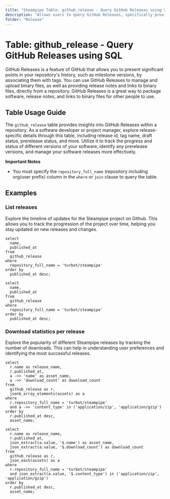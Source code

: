 ```yaml
---
title: "Steampipe Table: github_release - Query GitHub Releases using SQL"
description: "Allows users to query GitHub Releases, specifically providing detailed information about each release of a repository, including release id, tag name, draft status, prerelease status, and more."
folder: "Release"
---
```


# Table: github_release - Query GitHub Releases using SQL

GitHub Releases is a feature of GitHub that allows you to present significant points in your repository's history, such as milestone versions, by associating them with tags. You can use GitHub Releases to manage and upload binary files, as well as providing release notes and links to binary files, directly from a repository. GitHub Releases is a great way to package software, release notes, and links to binary files for other people to use.

## Table Usage Guide

The `github_release` table provides insights into GitHub Releases within a repository. As a software developer or project manager, explore release-specific details through this table, including release id, tag name, draft status, prerelease status, and more. Utilize it to track the progress and status of different versions of your software, identify any prerelease versions, and manage your software releases more effectively.

**Important Notes**
- You must specify the `repository_full_name` (repository including org/user prefix) column in the `where` or `join` clause to query the table.

## Examples

### List releases
Explore the timeline of updates for the Steampipe project on Github. This allows you to track the progression of the project over time, helping you stay updated on new releases and changes.

```sql+postgres
select
  name,
  published_at
from
  github_release
where
  repository_full_name = 'turbot/steampipe'
order by
  published_at desc;
```

```sql+sqlite
select
  name,
  published_at
from
  github_release
where
  repository_full_name = 'turbot/steampipe'
order by
  published_at desc;
```

### Download statistics per release
Explore the popularity of different Steampipe releases by tracking the number of downloads. This can help in understanding user preferences and identifying the most successful releases.

```sql+postgres
select
  r.name as release_name,
  r.published_at,
  a ->> 'name' as asset_name,
  a ->> 'download_count' as download_count
from
  github_release as r,
  jsonb_array_elements(assets) as a
where
  r.repository_full_name = 'turbot/steampipe'
  and a ->> 'content_type' in ('application/zip', 'application/gzip')
order by
  r.published_at desc,
  asset_name;
```

```sql+sqlite
select
  r.name as release_name,
  r.published_at,
  json_extract(a.value, '$.name') as asset_name,
  json_extract(a.value, '$.download_count') as download_count
from
  github_release as r,
  json_each(assets) as a
where
  r.repository_full_name = 'turbot/steampipe'
  and json_extract(a.value, '$.content_type') in ('application/zip', 'application/gzip')
order by
  r.published_at desc,
  asset_name;
```